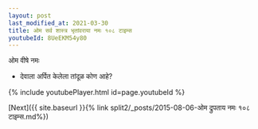 ```yaml
---
layout: post
last_modified_at: 2021-03-30
title: ओम सर्व शास्त्र भृतांवराया नमः १०८ टाइम्स
youtubeId: 8UeEKM54y80
---
```

 
 
 ओम वीषे नमः  
 
 -  देवाला अर्पित केलेला तांदूळ कोण आहे? 
 
  
 
  
 
 
 
 
 
 


{% include youtubePlayer.html id=page.youtubeId %}
 
[Next]({{ site.baseurl }}{% link  split2/_posts/2015-08-06-ओम द्रुपताय नमः १०८ टाइम्स.md%})
 
